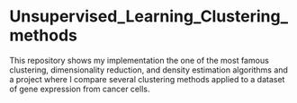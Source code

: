 # Unsupervised_Learning_Clustering_methods
This repository shows my implementation the one of the most famous clustering, dimensionality reduction, and density estimation algorithms and a project where I compare several clustering methods applied to a dataset of gene expression from cancer cells.
